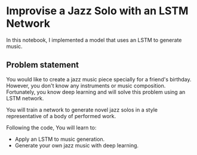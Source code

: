 # Improvise a Jazz Solo with an LSTM Network

In this notebook, I implemented a model that uses an LSTM to generate music.

## Problem statement

You would like to create a jazz music piece specially for a friend's birthday. 
However, you don't know any instruments or music composition. 
Fortunately, you know deep learning and will solve this problem using an LSTM network.

You will train a network to generate novel jazz solos in a style representative of a body of performed work.

Following the code, You will learn to:

  *  Apply an LSTM to music generation.
  * Generate your own jazz music with deep learning.

